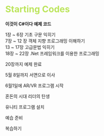 <h1 style="color: #BCE55C">Starting Codes</h1>

**이것이 C#이다 예제 코드**

1장 ~ 6장 기초 구문 익히기  
7장 ~ 12 장 객체 지향 프로그래밍 이해하기  
13 ~ 17장 고급문법 익히기  
18장 ~ 22장 .Net 프레임워크를 이용한 프로그래밍  

20장까지 예제 완료

5월 8일까지 서면으로 이사

6월1일에 AR/VR 프로그램 시작

혼돈의 시대 리더의 탄생

유니티 프로그램 설치

예습 준비

복습하기